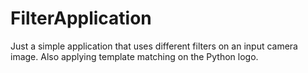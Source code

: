# FilterApplication

Just a simple application that uses different filters on an input camera image. Also applying template matching on the Python logo.
